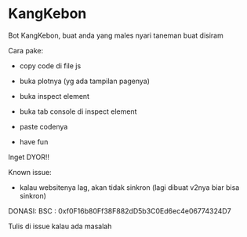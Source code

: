 # KangKebon
Bot KangKebon, buat anda yang males nyari taneman buat disiram

Cara pake:

- copy code di file js

- buka plotnya (yg ada tampilan pagenya)

- buka inspect element

- buka tab console di inspect element

- paste codenya

- have fun

Inget DYOR!!

Known issue:

- kalau websitenya lag, akan tidak sinkron (lagi dibuat v2nya biar bisa sinkron)

DONASI:
BSC : 0xf0F16b80Ff38F882dD5b3C0Ed6ec4e06774324D7

Tulis di issue kalau ada masalah
